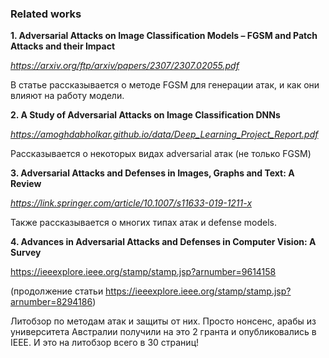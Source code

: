 ### Related works

**1. Adversarial Attacks on Image 
Classification Models – FGSM and 
Patch Attacks and their Impact**

_https://arxiv.org/ftp/arxiv/papers/2307/2307.02055.pdf_

В статье рассказывается о методе FGSM для генерации атак, и как они влияют на работу модели.

**2. A Study of Adversarial Attacks on Image Classification DNNs**

_https://amoghdabholkar.github.io/data/Deep_Learning_Project_Report.pdf_

Рассказывается о некоторых видах adversarial атак (не только FGSM)

**3. Adversarial Attacks and Defenses in Images,
Graphs and Text: A Review**

_https://link.springer.com/article/10.1007/s11633-019-1211-x_

Также рассказывается о многих типах атак и defense models.


**4. Advances in Adversarial Attacks and Defenses
in Computer Vision: A Survey**

https://ieeexplore.ieee.org/stamp/stamp.jsp?arnumber=9614158

(продолжение статьи https://ieeexplore.ieee.org/stamp/stamp.jsp?arnumber=8294186)

Литобзор по методам атак и защиты от них. Просто нонсенс, арабы из университета Австралии 
получили на это 2 гранта и опубликовались в IEEE. И это на литобзор всего в 30 страниц!